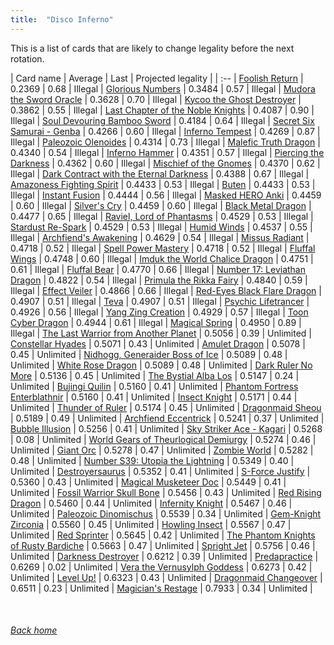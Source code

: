 ```yaml
---
title:  "Disco Inferno"
---
```


This is a list of cards that are likely to change legality before the next rotation.

| Card name | Average | Last | Projected legality |
| :-- |
[Foolish Return](https://db.ygoprodeck.com/card/?search=Foolish%20Return) | 0.2369 | 0.68 | Illegal |
[Glorious Numbers](https://db.ygoprodeck.com/card/?search=Glorious%20Numbers) | 0.3484 | 0.57 | Illegal |
[Mudora the Sword Oracle](https://db.ygoprodeck.com/card/?search=Mudora%20the%20Sword%20Oracle) | 0.3628 | 0.70 | Illegal |
[Kycoo the Ghost Destroyer](https://db.ygoprodeck.com/card/?search=Kycoo%20the%20Ghost%20Destroyer) | 0.3862 | 0.55 | Illegal |
[Last Chapter of the Noble Knights](https://db.ygoprodeck.com/card/?search=Last%20Chapter%20of%20the%20Noble%20Knights) | 0.4087 | 0.90 | Illegal |
[Soul Devouring Bamboo Sword](https://db.ygoprodeck.com/card/?search=Soul%20Devouring%20Bamboo%20Sword) | 0.4184 | 0.64 | Illegal |
[Secret Six Samurai - Genba](https://db.ygoprodeck.com/card/?search=Secret%20Six%20Samurai%20-%20Genba) | 0.4266 | 0.60 | Illegal |
[Inferno Tempest](https://db.ygoprodeck.com/card/?search=Inferno%20Tempest) | 0.4269 | 0.87 | Illegal |
[Paleozoic Olenoides](https://db.ygoprodeck.com/card/?search=Paleozoic%20Olenoides) | 0.4314 | 0.73 | Illegal |
[Malefic Truth Dragon](https://db.ygoprodeck.com/card/?search=Malefic%20Truth%20Dragon) | 0.4340 | 0.54 | Illegal |
[Inferno Hammer](https://db.ygoprodeck.com/card/?search=Inferno%20Hammer) | 0.4351 | 0.57 | Illegal |
[Piercing the Darkness](https://db.ygoprodeck.com/card/?search=Piercing%20the%20Darkness) | 0.4362 | 0.60 | Illegal |
[Mischief of the Gnomes](https://db.ygoprodeck.com/card/?search=Mischief%20of%20the%20Gnomes) | 0.4370 | 0.62 | Illegal |
[Dark Contract with the Eternal Darkness](https://db.ygoprodeck.com/card/?search=Dark%20Contract%20with%20the%20Eternal%20Darkness) | 0.4388 | 0.67 | Illegal |
[Amazoness Fighting Spirit](https://db.ygoprodeck.com/card/?search=Amazoness%20Fighting%20Spirit) | 0.4433 | 0.53 | Illegal |
[Buten](https://db.ygoprodeck.com/card/?search=Buten) | 0.4433 | 0.53 | Illegal |
[Instant Fusion](https://db.ygoprodeck.com/card/?search=Instant%20Fusion) | 0.4444 | 0.56 | Illegal |
[Masked HERO Anki](https://db.ygoprodeck.com/card/?search=Masked%20HERO%20Anki) | 0.4459 | 0.60 | Illegal |
[Silver's Cry](https://db.ygoprodeck.com/card/?search=Silver's%20Cry) | 0.4459 | 0.60 | Illegal |
[Black Metal Dragon](https://db.ygoprodeck.com/card/?search=Black%20Metal%20Dragon) | 0.4477 | 0.65 | Illegal |
[Raviel, Lord of Phantasms](https://db.ygoprodeck.com/card/?search=Raviel,%20Lord%20of%20Phantasms) | 0.4529 | 0.53 | Illegal |
[Stardust Re-Spark](https://db.ygoprodeck.com/card/?search=Stardust%20Re-Spark) | 0.4529 | 0.53 | Illegal |
[Humid Winds](https://db.ygoprodeck.com/card/?search=Humid%20Winds) | 0.4537 | 0.55 | Illegal |
[Archfiend's Awakening](https://db.ygoprodeck.com/card/?search=Archfiend's%20Awakening) | 0.4629 | 0.54 | Illegal |
[Missus Radiant](https://db.ygoprodeck.com/card/?search=Missus%20Radiant) | 0.4718 | 0.52 | Illegal |
[Spell Power Mastery](https://db.ygoprodeck.com/card/?search=Spell%20Power%20Mastery) | 0.4718 | 0.52 | Illegal |
[Fluffal Wings](https://db.ygoprodeck.com/card/?search=Fluffal%20Wings) | 0.4748 | 0.60 | Illegal |
[Imduk the World Chalice Dragon](https://db.ygoprodeck.com/card/?search=Imduk%20the%20World%20Chalice%20Dragon) | 0.4751 | 0.61 | Illegal |
[Fluffal Bear](https://db.ygoprodeck.com/card/?search=Fluffal%20Bear) | 0.4770 | 0.66 | Illegal |
[Number 17: Leviathan Dragon](https://db.ygoprodeck.com/card/?search=Number%2017:%20Leviathan%20Dragon) | 0.4822 | 0.54 | Illegal |
[Primula the Rikka Fairy](https://db.ygoprodeck.com/card/?search=Primula%20the%20Rikka%20Fairy) | 0.4840 | 0.59 | Illegal |
[Effect Veiler](https://db.ygoprodeck.com/card/?search=Effect%20Veiler) | 0.4866 | 0.66 | Illegal |
[Red-Eyes Black Flare Dragon](https://db.ygoprodeck.com/card/?search=Red-Eyes%20Black%20Flare%20Dragon) | 0.4907 | 0.51 | Illegal |
[Teva](https://db.ygoprodeck.com/card/?search=Teva) | 0.4907 | 0.51 | Illegal |
[Psychic Lifetrancer](https://db.ygoprodeck.com/card/?search=Psychic%20Lifetrancer) | 0.4926 | 0.56 | Illegal |
[Yang Zing Creation](https://db.ygoprodeck.com/card/?search=Yang%20Zing%20Creation) | 0.4929 | 0.57 | Illegal |
[Toon Cyber Dragon](https://db.ygoprodeck.com/card/?search=Toon%20Cyber%20Dragon) | 0.4944 | 0.61 | Illegal |
[Magical Spring](https://db.ygoprodeck.com/card/?search=Magical%20Spring) | 0.4950 | 0.89 | Illegal |
[The Last Warrior from Another Planet](https://db.ygoprodeck.com/card/?search=The%20Last%20Warrior%20from%20Another%20Planet) | 0.5056 | 0.39 | Unlimited |
[Constellar Hyades](https://db.ygoprodeck.com/card/?search=Constellar%20Hyades) | 0.5071 | 0.43 | Unlimited |
[Amulet Dragon](https://db.ygoprodeck.com/card/?search=Amulet%20Dragon) | 0.5078 | 0.45 | Unlimited |
[Nidhogg, Generaider Boss of Ice](https://db.ygoprodeck.com/card/?search=Nidhogg,%20Generaider%20Boss%20of%20Ice) | 0.5089 | 0.48 | Unlimited |
[White Rose Dragon](https://db.ygoprodeck.com/card/?search=White%20Rose%20Dragon) | 0.5089 | 0.48 | Unlimited |
[Dark Ruler No More](https://db.ygoprodeck.com/card/?search=Dark%20Ruler%20No%20More) | 0.5136 | 0.45 | Unlimited |
[The Bystial Alba Los](https://db.ygoprodeck.com/card/?search=The%20Bystial%20Alba%20Los) | 0.5147 | 0.24 | Unlimited |
[Bujingi Quilin](https://db.ygoprodeck.com/card/?search=Bujingi%20Quilin) | 0.5160 | 0.41 | Unlimited |
[Phantom Fortress Enterblathnir](https://db.ygoprodeck.com/card/?search=Phantom%20Fortress%20Enterblathnir) | 0.5160 | 0.41 | Unlimited |
[Insect Knight](https://db.ygoprodeck.com/card/?search=Insect%20Knight) | 0.5171 | 0.44 | Unlimited |
[Thunder of Ruler](https://db.ygoprodeck.com/card/?search=Thunder%20of%20Ruler) | 0.5174 | 0.45 | Unlimited |
[Dragonmaid Sheou](https://db.ygoprodeck.com/card/?search=Dragonmaid%20Sheou) | 0.5189 | 0.49 | Unlimited |
[Archfiend Eccentrick](https://db.ygoprodeck.com/card/?search=Archfiend%20Eccentrick) | 0.5241 | 0.37 | Unlimited |
[Bubble Illusion](https://db.ygoprodeck.com/card/?search=Bubble%20Illusion) | 0.5256 | 0.41 | Unlimited |
[Sky Striker Ace - Kagari](https://db.ygoprodeck.com/card/?search=Sky%20Striker%20Ace%20-%20Kagari) | 0.5268 | 0.08 | Unlimited |
[World Gears of Theurlogical Demiurgy](https://db.ygoprodeck.com/card/?search=World%20Gears%20of%20Theurlogical%20Demiurgy) | 0.5274 | 0.46 | Unlimited |
[Giant Orc](https://db.ygoprodeck.com/card/?search=Giant%20Orc) | 0.5278 | 0.47 | Unlimited |
[Zombie World](https://db.ygoprodeck.com/card/?search=Zombie%20World) | 0.5282 | 0.48 | Unlimited |
[Number S39: Utopia the Lightning](https://db.ygoprodeck.com/card/?search=Number%20S39:%20Utopia%20the%20Lightning) | 0.5349 | 0.40 | Unlimited |
[Destroyersaurus](https://db.ygoprodeck.com/card/?search=Destroyersaurus) | 0.5352 | 0.41 | Unlimited |
[S-Force Justify](https://db.ygoprodeck.com/card/?search=S-Force%20Justify) | 0.5360 | 0.43 | Unlimited |
[Magical Musketeer Doc](https://db.ygoprodeck.com/card/?search=Magical%20Musketeer%20Doc) | 0.5449 | 0.41 | Unlimited |
[Fossil Warrior Skull Bone](https://db.ygoprodeck.com/card/?search=Fossil%20Warrior%20Skull%20Bone) | 0.5456 | 0.43 | Unlimited |
[Red Rising Dragon](https://db.ygoprodeck.com/card/?search=Red%20Rising%20Dragon) | 0.5460 | 0.44 | Unlimited |
[Infernity Knight](https://db.ygoprodeck.com/card/?search=Infernity%20Knight) | 0.5467 | 0.46 | Unlimited |
[Paleozoic Dinomischus](https://db.ygoprodeck.com/card/?search=Paleozoic%20Dinomischus) | 0.5539 | 0.34 | Unlimited |
[Gem-Knight Zirconia](https://db.ygoprodeck.com/card/?search=Gem-Knight%20Zirconia) | 0.5560 | 0.45 | Unlimited |
[Howling Insect](https://db.ygoprodeck.com/card/?search=Howling%20Insect) | 0.5567 | 0.47 | Unlimited |
[Red Sprinter](https://db.ygoprodeck.com/card/?search=Red%20Sprinter) | 0.5645 | 0.42 | Unlimited |
[The Phantom Knights of Rusty Bardiche](https://db.ygoprodeck.com/card/?search=The%20Phantom%20Knights%20of%20Rusty%20Bardiche) | 0.5663 | 0.47 | Unlimited |
[Spright Jet](https://db.ygoprodeck.com/card/?search=Spright%20Jet) | 0.5756 | 0.46 | Unlimited |
[Darkness Destroyer](https://db.ygoprodeck.com/card/?search=Darkness%20Destroyer) | 0.6212 | 0.39 | Unlimited |
[Predapractice](https://db.ygoprodeck.com/card/?search=Predapractice) | 0.6269 | 0.02 | Unlimited |
[Vera the Vernusylph Goddess](https://db.ygoprodeck.com/card/?search=Vera%20the%20Vernusylph%20Goddess) | 0.6273 | 0.42 | Unlimited |
[Level Up!](https://db.ygoprodeck.com/card/?search=Level%20Up!) | 0.6323 | 0.43 | Unlimited |
[Dragonmaid Changeover](https://db.ygoprodeck.com/card/?search=Dragonmaid%20Changeover) | 0.6511 | 0.23 | Unlimited |
[Magician's Restage](https://db.ygoprodeck.com/card/?search=Magician's%20Restage) | 0.7933 | 0.34 | Unlimited |

<br>

###### [Back home](index)
